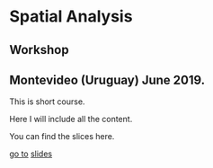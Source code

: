 # Spatial Analysis
## Workshop
## Montevideo (Uruguay) June 2019.

This is short course. 

Here I will include all the content. 

You can find the slices here. 

[go to](test.html)
[slides](/Presentatios/spatial-analysis-presentation.html)
